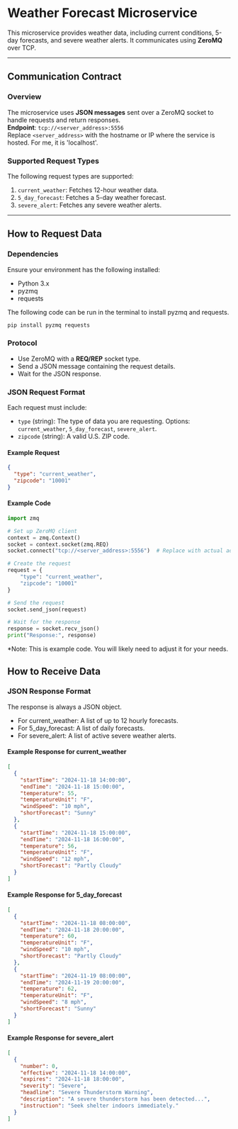# Weather Forecast Microservice

This microservice provides weather data, including current conditions, 5-day forecasts, and severe weather alerts. It communicates using **ZeroMQ** over TCP.  

---

## Communication Contract

### Overview
The microservice uses **JSON messages** sent over a ZeroMQ socket to handle requests and return responses.  
**Endpoint**: `tcp://<server_address>:5556`  
Replace `<server_address>` with the hostname or IP where the service is hosted. For me, it is 'localhost'.

### Supported Request Types
The following request types are supported:
1. `current_weather`: Fetches 12-hour weather data.
2. `5_day_forecast`: Fetches a 5-day weather forecast.
3. `severe_alert`: Fetches any severe weather alerts.

---

## How to Request Data

### Dependencies
Ensure your environment has the following installed:
- Python 3.x
- pyzmq
- requests

The following code can be run in the terminal to install pyzmq and requests.
``` bash
pip install pyzmq requests
```


### Protocol
- Use ZeroMQ with a **REQ/REP** socket type.
- Send a JSON message containing the request details.
- Wait for the JSON response.

### JSON Request Format
Each request must include:
- `type` (string): The type of data you are requesting. Options: `current_weather`, `5_day_forecast`, `severe_alert`.
- `zipcode` (string): A valid U.S. ZIP code.

#### Example Request
```json
{
  "type": "current_weather",
  "zipcode": "10001"
}
```

#### Example Code
```python
import zmq

# Set up ZeroMQ client
context = zmq.Context()
socket = context.socket(zmq.REQ)
socket.connect("tcp://<server_address>:5556")  # Replace with actual address

# Create the request
request = {
    "type": "current_weather",
    "zipcode": "10001"
}

# Send the request
socket.send_json(request)

# Wait for the response
response = socket.recv_json()
print("Response:", response)
```
*Note: This is example code. You will likely need to adjust it for your needs.


## How to Receive Data

### JSON Response Format
The response is always a JSON object.
- For current_weather: A list of up to 12 hourly forecasts.
- For 5_day_forecast: A list of daily forecasts.
- For severe_alert: A list of active severe weather alerts.

#### Example Response for current_weather
``` json
[
  {
    "startTime": "2024-11-18 14:00:00",
    "endTime": "2024-11-18 15:00:00",
    "temperature": 55,
    "temperatureUnit": "F",
    "windSpeed": "10 mph",
    "shortForecast": "Sunny"
  },
  {
    "startTime": "2024-11-18 15:00:00",
    "endTime": "2024-11-18 16:00:00",
    "temperature": 56,
    "temperatureUnit": "F",
    "windSpeed": "12 mph",
    "shortForecast": "Partly Cloudy"
  }
]
```

#### Example Response for 5_day_forecast
``` json
[
  {
    "startTime": "2024-11-18 08:00:00",
    "endTime": "2024-11-18 20:00:00",
    "temperature": 60,
    "temperatureUnit": "F",
    "windSpeed": "10 mph",
    "shortForecast": "Partly Cloudy"
  },
  {
    "startTime": "2024-11-19 08:00:00",
    "endTime": "2024-11-19 20:00:00",
    "temperature": 62,
    "temperatureUnit": "F",
    "windSpeed": "8 mph",
    "shortForecast": "Sunny"
  }
]

```

#### Example Response for severe_alert
``` json
[
  {
    "number": 0,
    "effective": "2024-11-18 14:00:00",
    "expires": "2024-11-18 18:00:00",
    "severity": "Severe",
    "headline": "Severe Thunderstorm Warning",
    "description": "A severe thunderstorm has been detected...",
    "instruction": "Seek shelter indoors immediately."
  }
]

```

